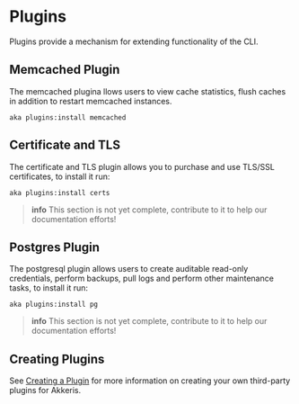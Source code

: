 # Plugins

Plugins provide a mechanism for extending functionality of the CLI.

## Memcached Plugin

The memcached plugina llows users to view cache statistics, flush caches in addition to restart memcached instances. 

```shell
aka plugins:install memcached
```

## Certificate and TLS 

The certificate and TLS plugin allows you to purchase and use TLS/SSL certificates, to install it run:

```shell
aka plugins:install certs
```

>**info**
> This section is not yet complete, contribute to it to help our documentation efforts!

## Postgres Plugin 

The postgresql plugin allows users to create auditable read-only credentials, perform backups, pull logs and perform other maintenance tasks, to install it run:

```shell
aka plugins:install pg
```

>**info**
> This section is not yet complete, contribute to it to help our documentation efforts!

## Creating Plugins

See [Creating a Plugin](/extending-akkeris/creating-plugins.md) for more information on creating your own third-party plugins for Akkeris.
